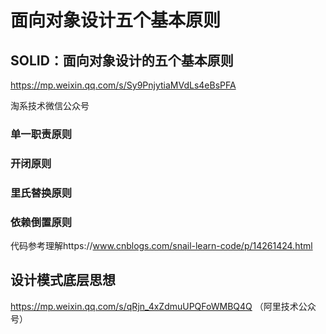 # 面向对象设计五个基本原则

## SOLID：面向对象设计的五个基本原则

https://mp.weixin.qq.com/s/Sy9PnjytiaMVdLs4eBsPFA

淘系技术微信公众号



### 单一职责原则



### 开闭原则



### 里氏替换原则



### 依赖倒置原则

代码参考理解https://www.cnblogs.com/snail-learn-code/p/14261424.html

## 设计模式底层思想

https://mp.weixin.qq.com/s/qRjn_4xZdmuUPQFoWMBQ4Q （阿里技术公众号）
